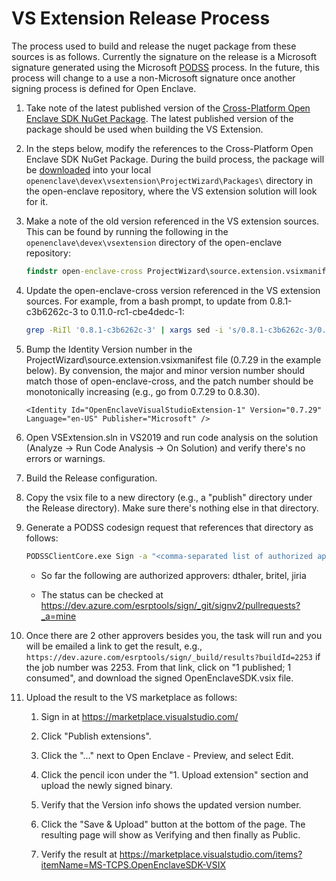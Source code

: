 # VS Extension Release Process

The process used to build and release the nuget package from these
sources is as follows.  Currently the signature on the release is
a Microsoft signature generated using the Microsoft [PODSS](https://aka.ms/podss) process.
In the future, this process will change to a use a non-Microsoft
signature once another signing process is defined for Open Enclave.

1. Take note of the latest published version of the [Cross-Platform Open Enclave SDK NuGet Package](https://www.nuget.org/packages/open-enclave-cross). The latest published
   version of the package should be used when building the VS Extension.

2. In the steps below, modify the references to the Cross-Platform Open Enclave
   SDK NuGet Package. During the build process, the package will be [downloaded](https://github.com/openenclave/openenclave/blob/master/devex/vsextension/ProjectWizard/VSExtension.csproj#L490)
   into your local `openenclave\devex\vsextension\ProjectWizard\Packages\`
   directory in the open-enclave repository, where the VS extension solution
   will look for it.

3. Make a note of the old version referenced in the VS extension sources.
   This can be found by running the following in the
   `openenclave\devex\vsextension` directory of the open-enclave repository:

      ```cmd
      findstr open-enclave-cross ProjectWizard\source.extension.vsixmanifest
      ```

4. Update the open-enclave-cross version referenced in the VS extension
   sources. For example, from a bash prompt, to update from
   0.8.1-c3b6262c-3 to 0.11.0-rc1-cbe4dedc-1:

      ```bash
      grep -RiIl '0.8.1-c3b6262c-3' | xargs sed -i 's/0.8.1-c3b6262c-3/0.11.0-rc1-cbe4dedc-1/g'
      ```

5. Bump the Identity Version number in the ProjectWizard\source.extension.vsixmanifest
   file (0.7.29 in the example below). By convension, the major and minor version
   number should match those of open-enclave-cross, and the patch
   number should be monotonically increasing (e.g., go from 0.7.29 to 0.8.30).

      ```
      <Identity Id="OpenEnclaveVisualStudioExtension-1" Version="0.7.29" Language="en-US" Publisher="Microsoft" />
      ```

6. Open VSExtension.sln in VS2019 and run code analysis on the solution
   (Analyze -> Run Code Analysis -> On Solution) and verify there's no
   errors or warnings.

7. Build the Release configuration.

8. Copy the vsix file to a new directory (e.g., a "publish" directory under
   the Release directory).  Make sure there's nothing else in that directory.

9. Generate a PODSS codesign request that references that directory as follows:

    ```cmd
    PODSSClientCore.exe Sign -a "<comma-separated list of authorized approver usernames>" -s "<full path to the publish directory used in step 4>" -dn "Open Enclave VSIX" -du "https://github.com/openenclave/openenclave/blob/master/docs/GettingStartedDocs/visualstudio_dev.md" -c "100040160"
    ```

    * So far the following are authorized approvers: dthaler, britel, jiria

    * The status can be checked at https://dev.azure.com/esrptools/sign/_git/signv2/pullrequests?_a=mine

10. Once there are 2 other approvers besides you, the task will run and you
   will be emailed a link to get the result, e.g.,
   `https://dev.azure.com/esrptools/sign/_build/results?buildId=2253`
   if the job number was 2253.  From that link, click on
   "1 published; 1 consumed", and
   download the signed OpenEnclaveSDK.vsix file.

11. Upload the result to the VS marketplace as follows:

    1. Sign in at https://marketplace.visualstudio.com/

    2. Click "Publish extensions".

    3. Click the "..." next to Open Enclave - Preview, and select Edit.

    4. Click the pencil icon under the "1. Upload extension" section and
       upload the newly signed binary.

    5. Verify that the Version info shows the updated version number.

    6. Click the "Save & Upload" button at the bottom of the page.
       The resulting page will show as Verifying and then finally as Public.

    7. Verify the result at https://marketplace.visualstudio.com/items?itemName=MS-TCPS.OpenEnclaveSDK-VSIX
